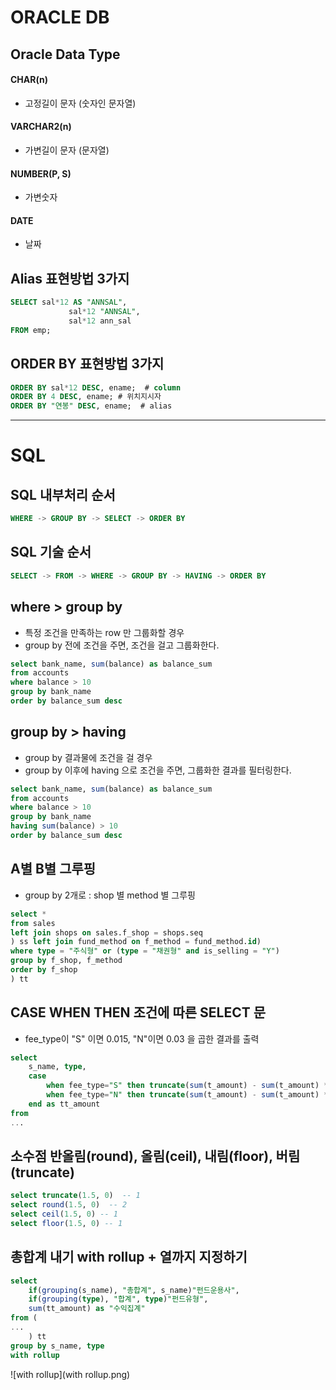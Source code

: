 # ORACLE DB

## Oracle Data Type

#### CHAR(n)

- 고정길이 문자 (숫자인 문자열)

#### VARCHAR2(n)

- 가변길이 문자 (문자열)

#### NUMBER(P, S)

- 가변숫자

#### DATE

- 날짜



## Alias 표현방법 3가지

```sql
SELECT sal*12 AS "ANNSAL",
			 sal*12 "ANNSAL",
			 sal*12 ann_sal
FROM emp;
```



## ORDER BY 표현방법 3가지

```sql
ORDER BY sal*12 DESC, ename;  # column
ORDER BY 4 DESC, ename;	# 위치지시자
ORDER BY "연봉" DESC, ename;	# alias
```



---



# SQL

## SQL 내부처리 순서

```sql
WHERE -> GROUP BY -> SELECT -> ORDER BY
```



## SQL 기술 순서

```sql
SELECT -> FROM -> WHERE -> GROUP BY -> HAVING -> ORDER BY
```



## where > group by

- 특정 조건을 만족하는 row 만 그룹화할 경우
- group by 전에 조건을 주면, 조건을 걸고 그룹화한다.

```sql
select bank_name, sum(balance) as balance_sum
from accounts
where balance > 10
group by bank_name
order by balance_sum desc
```



## group by > having

- group by 결과물에 조건을 걸 경우
- group by 이후에 having 으로 조건을 주면, 그룹화한 결과를 필터링한다.

```sql
select bank_name, sum(balance) as balance_sum
from accounts
where balance > 10
group by bank_name
having sum(balance) > 10
order by balance_sum desc
```



## A별 B별 그루핑

- group by 2개로 : shop 별 method 별 그루핑

```sql
select *
from sales
left join shops on sales.f_shop = shops.seq
) ss left join fund_method on f_method = fund_method.id)
where type = "주식형" or (type = "채권형" and is_selling = "Y")
group by f_shop, f_method
order by f_shop
) tt
```



## CASE WHEN THEN 조건에 따른 SELECT 문

- fee_type이 "S" 이면 0.015, "N"이면 0.03 을 곱한 결과를 출력

```sql
select
	s_name, type,
	case
		when fee_type="S" then truncate(sum(t_amount) - sum(t_amount) * 0.015, 0)
		when fee_type="N" then truncate(sum(t_amount) - sum(t_amount) * 0.03, 0)
	end as tt_amount
from
...
```



## 소수점 반올림(round), 올림(ceil), 내림(floor), 버림(truncate)

```sql
select truncate(1.5, 0)  -- 1
select round(1.5, 0)  -- 2
select ceil(1.5, 0) -- 1
select floor(1.5, 0) -- 1
```



## 총합계 내기 with rollup + 열까지 지정하기

```sql
select 
	if(grouping(s_name), "총합계", s_name)"펀드운용사", 
    if(grouping(type), "합계", type)"펀드유형",
    sum(tt_amount) as "수익집계"
from (
...
	) tt
group by s_name, type
with rollup
```

![with rollup](with rollup.png)
